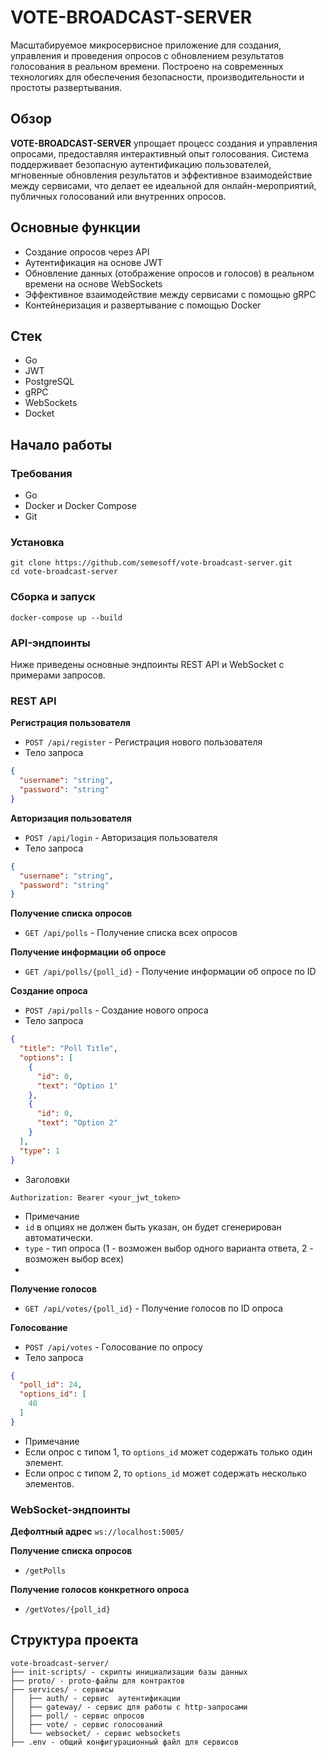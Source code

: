 # VOTE-BROADCAST-SERVER

Масштабируемое микросервисное приложение для создания, управления и проведения опросов с обновлением результатов голосования в реальном времени. Построено на современных технологиях для обеспечения безопасности, производительности и простоты развертывания.

## Обзор

**VOTE-BROADCAST-SERVER** упрощает процесс создания и управления опросами, предоставляя интерактивный опыт голосования. Система поддерживает безопасную аутентификацию пользователей, мгновенные обновления результатов и эффективное взаимодействие между сервисами, что делает ее идеальной для онлайн-мероприятий, публичных голосований или внутренних опросов.

## Основные функции

- Создание опросов через API
- Аутентификация на основе JWT
- Обновление данных (отображение опросов и голосов) в реальном времени на основе WebSockets
- Эффективное взаимодействие между сервисами с помощью gRPC
- Контейнеризация и развертывание с помощью Docker

## Стек

- Go
- JWT
- PostgreSQL
- gRPC
- WebSockets
- Docket

## Начало работы

### Требования

- Go
- Docker и Docker Compose
- Git

### Установка

```shell
git clone https://github.com/semesoff/vote-broadcast-server.git
cd vote-broadcast-server
```

### Сборка и запуск 

```shell
docker-compose up --build
```

### API-эндпоинты

Ниже приведены основные эндпоинты REST API и WebSocket с примерами запросов.

### REST API

**Регистрация пользователя**
- `POST /api/register` - Регистрация нового пользователя
- Тело запроса
```json
{
  "username": "string",
  "password": "string"
}
```

**Авторизация пользователя**
- `POST /api/login` - Авторизация пользователя
- Тело запроса
```json
{
  "username": "string",
  "password": "string"
}
```

**Получение списка опросов**
- `GET /api/polls` - Получение списка всех опросов

**Получение информации об опросе**
- `GET /api/polls/{poll_id}` - Получение информации об опросе по ID

**Создание опроса**
- `POST /api/polls` - Создание нового опроса
- Тело запроса
```json
{
  "title": "Poll Title",
  "options": [
    {
      "id": 0,
      "text": "Option 1"
    },
    {
      "id": 0,
      "text": "Option 2"
    }
  ],
  "type": 1
}
```
- Заголовки
```text
Authorization: Bearer <your_jwt_token>
```
- Примечание
- `id` в опциях не должен быть указан, он будет сгенерирован автоматически.
- `type` - тип опроса (1 - возможен выбор одного варианта ответа, 2 - возможен выбор всех)
- 
**Получение голосов**
- `GET /api/votes/{poll_id}` - Получение голосов по ID опроса

**Голосование**
- `POST /api/votes` - Голосование по опросу
- Тело запроса
```json
{
  "poll_id": 24,
  "options_id": [
    40
  ]
}
```
- Примечание
- Если опрос с типом 1, то `options_id` может содержать только один элемент.
- Если опрос с типом 2, то `options_id` может содержать несколько элементов.


### WebSocket-эндпоинты

**Дефолтный адрес** `ws://localhost:5005/`

**Получение списка опросов**
- `/getPolls`

**Получение голосов конкретного опроса**
- `/getVotes/{poll_id}`

## Структура проекта

```text
vote-broadcast-server/
├── init-scripts/ - скрипты инициализации базы данных
├── proto/ - proto-файлы для контрактов
├── services/ - сервисы
│   ├── auth/ - сервис  аутентификации
│   ├── gateway/ - сервис для работы с http-запросами
│   ├── poll/ - сервис опросов
│   ├── vote/ - сервис голосований
│   └── websocket/ - сервис websockets
├── .env - общий конфигурационный файл для сервисов
```
